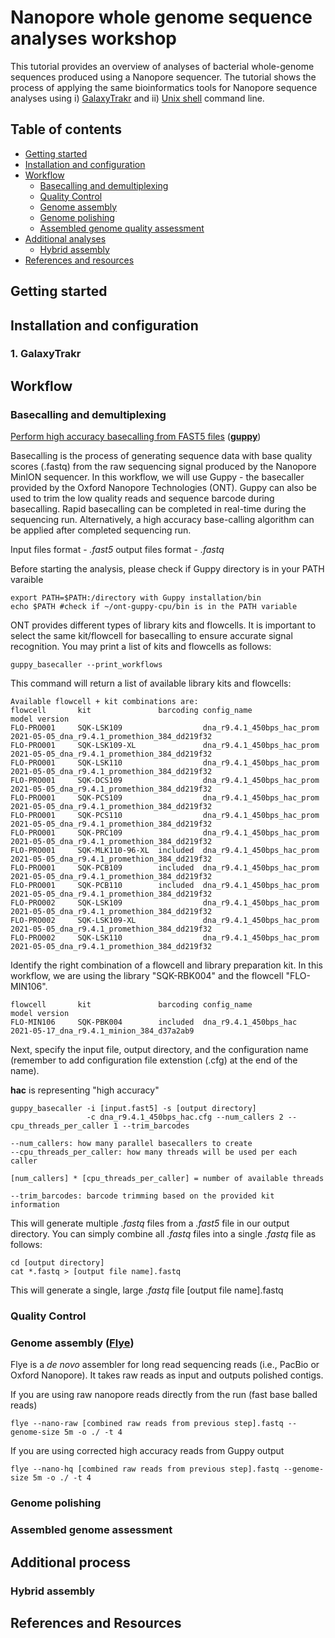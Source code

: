 # Nanopore whole genome sequence analyses workshop 

This tutorial provides an overview of analyses of bacterial whole-genome sequences produced using a Nanopore sequencer. The tutorial shows the process of applying the same bioinformatics tools for Nanopore sequence analyses using i) [GalaxyTrakr](https://galaxytrakr.org/root/login?redirect=%2F) and ii) [Unix shell](https://en.wikipedia.org/wiki/Unix_shell) command line.

## Table of contents 

* [Getting started](#getting_started)
* [Installation and configuration](#install_and_configure)
* [Workflow](#workflow)
  * [Basecalling and demultiplexing](#basecalling)
  * [Quality Control](#qualitycontrol)
  * [Genome assembly](#genome_assembly)
  * [Genome polishing](#genome_polishing)
  * [Assembled genome quality assessment](#genome_assessment)
* [Additional analyses](#Additional)
  * [Hybrid assembly](#hybrid)
* [References and resources](#references)

<a name="getting_started"></a>
## Getting started

<a name="install_and_configure"></a>
## Installation and configuration

### 1. GalaxyTrakr 

<a name="workflow"></a>
## Workflow

<a name="basecalling"></a>
### Basecalling and demultiplexing 

[Perform high accuracy basecalling from FAST5 files](#basecalling) ([**guppy**](https://community.nanoporetech.com/protocols/Guppy-protocol/v/gpb_2003_v1_revaa_14dec2018/linux-guppy))

Basecalling is the process of generating sequence data with base quality scores (.fastq) from the raw sequencing signal produced by the Nanopore MinION sequencer. In this workflow, we will use Guppy - the basecaller provided by the Oxford Nanopore Technologies (ONT). Guppy can also be used to trim the low quality reads and sequence barcode during basecalling. Rapid basecalling can be completed in real-time during the sequencing run. Alternatively, a high accuracy base-calling algorithm can be applied after completed sequencing run.

Input files format - *.fast5*
output files format - *.fastq*

Before starting the analysis, please check if Guppy directory is in your PATH varaible
```
export PATH=$PATH:/directory with Guppy installation/bin
echo $PATH #check if ~/ont-guppy-cpu/bin is in the PATH variable
```

ONT provides different types of library kits and flowcells. It is important to select the same kit/flowcell for basecalling to ensure accurate signal recognition. You may print a list of kits and flowcells as follows:
```
guppy_basecaller --print_workflows
```
This command will return a list of available library kits and flowcells:
```
Available flowcell + kit combinations are:
flowcell       kit               barcoding config_name                    model version
FLO-PRO001     SQK-LSK109                  dna_r9.4.1_450bps_hac_prom     2021-05-05_dna_r9.4.1_promethion_384_dd219f32
FLO-PRO001     SQK-LSK109-XL               dna_r9.4.1_450bps_hac_prom     2021-05-05_dna_r9.4.1_promethion_384_dd219f32
FLO-PRO001     SQK-LSK110                  dna_r9.4.1_450bps_hac_prom     2021-05-05_dna_r9.4.1_promethion_384_dd219f32
FLO-PRO001     SQK-DCS109                  dna_r9.4.1_450bps_hac_prom     2021-05-05_dna_r9.4.1_promethion_384_dd219f32
FLO-PRO001     SQK-PCS109                  dna_r9.4.1_450bps_hac_prom     2021-05-05_dna_r9.4.1_promethion_384_dd219f32
FLO-PRO001     SQK-PCS110                  dna_r9.4.1_450bps_hac_prom     2021-05-05_dna_r9.4.1_promethion_384_dd219f32
FLO-PRO001     SQK-PRC109                  dna_r9.4.1_450bps_hac_prom     2021-05-05_dna_r9.4.1_promethion_384_dd219f32
FLO-PRO001     SQK-MLK110-96-XL  included  dna_r9.4.1_450bps_hac_prom     2021-05-05_dna_r9.4.1_promethion_384_dd219f32
FLO-PRO001     SQK-PCB109        included  dna_r9.4.1_450bps_hac_prom     2021-05-05_dna_r9.4.1_promethion_384_dd219f32
FLO-PRO001     SQK-PCB110        included  dna_r9.4.1_450bps_hac_prom     2021-05-05_dna_r9.4.1_promethion_384_dd219f32
FLO-PRO002     SQK-LSK109                  dna_r9.4.1_450bps_hac_prom     2021-05-05_dna_r9.4.1_promethion_384_dd219f32
FLO-PRO002     SQK-LSK109-XL               dna_r9.4.1_450bps_hac_prom     2021-05-05_dna_r9.4.1_promethion_384_dd219f32
FLO-PRO002     SQK-LSK110                  dna_r9.4.1_450bps_hac_prom     2021-05-05_dna_r9.4.1_promethion_384_dd219f32
```

Identify the right combination of a flowcell and library preparation kit. In this workflow, we are using the library "SQK-RBK004" and the flowcell "FLO-MIN106".

```
flowcell       kit               barcoding config_name                    model version
FLO-MIN106     SQK-PBK004        included  dna_r9.4.1_450bps_hac          2021-05-17_dna_r9.4.1_minion_384_d37a2ab9
```

Next, specify the input file, output directory, and the configuration name (remember to add configuration file extenstion (.cfg) at the end of the name).

**hac** is representing "high accuracy"

```
guppy_basecaller -i [input.fast5] -s [output directory] 
                 -c dna_r9.4.1_450bps_hac.cfg --num_callers 2 --cpu_threads_per_caller 1 --trim_barcodes
```
```
--num_callers: how many parallel basecallers to create
--cpu_threads_per_caller: how many threads will be used per each caller

[num_callers] * [cpu_threads_per_caller] = number of available threads

--trim_barcodes: barcode trimming based on the provided kit information
```

This will generate multiple *.fastq* files from a *.fast5* file in our output directory. You can simply combine all *.fastq* files into a single *.fastq* file as follows:
```
cd [output directory]
cat *.fastq > [output file name].fastq
```

This will generate a single, large *.fastq* file [output file name].fastq

<a name="qualitycontrol"></a>
### Quality Control

<a name="genome_assembly"></a>
### Genome assembly ([**Flye**](https://github.com/fenderglass/Flye))

Flye is a *de novo* assembler for long read sequencing reads (i.e., PacBio or Oxford Nanopore). It takes raw reads as input and outputs polished contigs. 

If you are using raw nanopore reads directly from the run (fast base balled reads)
```
flye --nano-raw [combined raw reads from previous step].fastq --genome-size 5m -o ./ -t 4
```
If you are using corrected high accuracy reads from Guppy output
```
flye --nano-hq [combined raw reads from previous step].fastq --genome-size 5m -o ./ -t 4
```

<a name="genome_polishing"></a>
### Genome polishing

<a name="genome_assessment"></a>
### Assembled genome assessment

<a name="Additional"></a>
## Additional process

<a name="hybrid"></a>
### Hybrid assembly


<a name="references"></a>
## References and Resources
